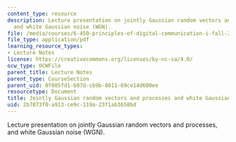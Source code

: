 ```yaml
---
content_type: resource
description: Lecture presentation on jointly Gaussian random vectors and processes,
  and white Gaussian noise (WGN).
file: /media/courses/6-450-principles-of-digital-communication-i-fall-2009/2b7073f0a913ce9c119a23f1ab3658bd_MIT6_450F09_slide14.pdf
file_type: application/pdf
learning_resource_types:
- Lecture Notes
license: https://creativecommons.org/licenses/by-nc-sa/4.0/
ocw_type: OCWFile
parent_title: Lecture Notes
parent_type: CourseSection
parent_uid: 0f805fd1-607d-cb9b-8011-69ce14d600ee
resourcetype: Document
title: Jointly Gaussian random vectors and processes and white Gaussian noise (WGN)
uid: 2b7073f0-a913-ce9c-119a-23f1ab3658bd
---
```

Lecture presentation on jointly Gaussian random vectors and processes, and white Gaussian noise (WGN).